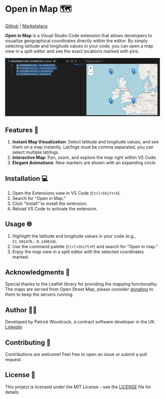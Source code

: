 # Open in Map 🗺️

[Github](https://github.com/Patrick64/vscode-open-in-map) | [Marketplace](https://marketplace.visualstudio.com/items?itemName=kirbydigital.openinmap)

**Open in Map** is a Visual Studio Code extension that allows developers to visualize geographical coordinates directly within the editor. By simply selecting latitude and longitude values in your code, you can open a map view in a split editor and see the exact locations marked with pins.

![Screenshot](./images/screenshot.png)

## Features 🚀

1. **Instant Map Visualization**: Select latitude and longitude values, and see them on a map instantly. Lat/lngs must be comma separated, you can select multiple lat/lngs.
0. **Interactive Map**: Pan, zoom, and explore the map right within VS Code.
0. **Elegant Animations**: New markers are shown with an expanding circle.

## Installation 💻

1. Open the Extensions view in VS Code (`Ctrl+Shift+X`).
2. Search for "Open in Map."
3. Click "Install" to install the extension.
4. Reload VS Code to activate the extension.

## Usage 🌐

1. Highlight the latitude and longitude values in your code (e.g., `51.501476,-0.140634`).
2. Use the command palette (`Ctrl+Shift+P`) and search for "Open in map."
3. Enjoy the map view in a split editor with the selected coordinates marked.

## Acknowledgments 🙏

Special thanks to the Leaflet library for providing the mapping functionality. The maps are served from Open Street Map, please consider [donating](https://donate.openstreetmap.org/) to them to keep the servers running.

## Author 👨‍💻

Developed by Patrick Woodcock, a contract software developer in the UK. [Linkedin](https://www.linkedin.com/in/patrick-woodcock-258371a6/)

## Contributing 🤝

Contributions are welcome! Feel free to open an issue or submit a pull request.

## License 📄

This project is licensed under the MIT License - see the [LICENSE](LICENSE) file for details.